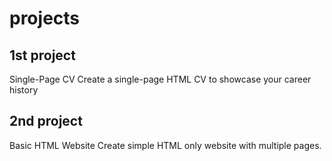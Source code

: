 # projects
## 1st project
Single-Page CV
Create a single-page HTML CV to showcase your career history

## 2nd project 
Basic HTML Website
Create simple HTML only website with multiple pages.